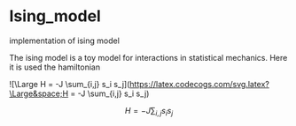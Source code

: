 # Ising_model
implementation of ising model

The ising model is a toy model for interactions in statistical mechanics. Here it is used the hamiltonian

![\Large H = -J \sum_{i,j} s_i s_j](https://latex.codecogs.com/svg.latex?\Large&space;H = -J \sum_{i,j} s_i s_j) 

$$H = -J \sum_{i,j} s_i s_j$$
